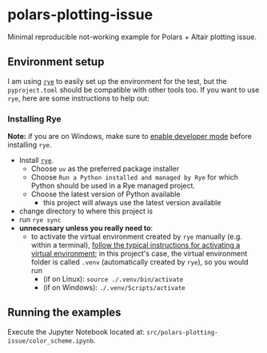 # polars-plotting-issue

Minimal reproducible not-working example for Polars + Altair plotting issue. 

## Environment setup

I am using [`rye`](https://rye.astral.sh/) to easily set up the environment for the test, but the `pyproject.toml` should be compatible with other tools too. If you want to use `rye`, here are some instructions to help out:

### Installing Rye

**Note:** if you are on Windows, make sure to [enable developer mode](https://rye.astral.sh/guide/faq/#windows-developer-mode) before installing `rye`.

- Install [`rye`](https://rye.astral.sh/guide/installation/#installing-rye).
  - Choose `uv` as the preferred package installer
  - Choose `Run a Python installed and managed by Rye` for which Python should be used in a Rye managed project.
  - Choose the latest version of Python available
    - this project will always use the latest version available
- change directory to where this project is
- run `rye sync`
- **unnecessary unless you really need to**:
  - to activate the virtual environment created by `rye` manually (e.g. within a terminal), [follow the typical instructions for activating a virtual environment](https://docs.python.org/3/tutorial/venv.html); in this project's case, the virtual environment folder is called `.venv` (automatically created by `rye`), so you would run
    - (if on Linux): `source ./.venv/bin/activate`
    - (if on Windows): `./.venv/Scripts/activate`

## Running the examples

Execute the Jupyter Notebook located at: `src/polars-plotting-issue/color_scheme.ipynb`. 
